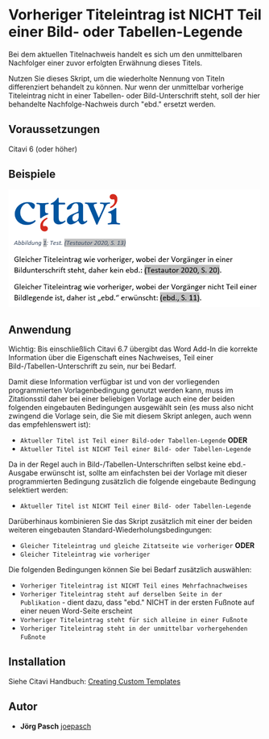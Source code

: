 # Vorheriger Titeleintrag ist NICHT Teil einer Bild- oder Tabellen-Legende

Bei dem aktuellen Titelnachweis handelt es sich um den unmittelbaren Nachfolger einer zuvor erfolgten Erwähnung dieses Titels.

Nutzen Sie dieses Skript, um die wiederholte Nennung von Titeln differenziert behandelt zu können. Nur wenn der unmittelbar vorherige Titeleintrag nicht in einer Tabellen- oder Bild-Unterschrift steht, soll der hier behandelte Nachfolge-Nachweis durch "ebd." ersetzt werden.

## Voraussetzungen
Citavi 6 (oder höher)

## Beispiele
<img src="https://github.com/Citavi/C6-Citation-Style-Scripts/blob/master/Templates/TRE014%20Previous%20citation%20is%20not%20part%20of%20a%20caption/ebd.%20-%20Vorheriger%20Titeleintrag%20ist%20NICHT%20Teil%20einer%20Bild-%20oder%20Tabellen-Legende.png" width="500"/>

## Anwendung

Wichtig: Bis einschließlich Citavi 6.7 übergibt das Word Add-In die korrekte Information über die Eigenschaft eines Nachweises, Teil einer Bild-/Tabellen-Unterschrift zu sein, nur bei Bedarf.

Damit diese Information verfügbar ist und von der vorliegenden programmierten Vorlagenbedingung genutzt werden kann, muss im Zitationsstil daher bei einer beliebigen Vorlage auch eine der beiden folgenden eingebauten Bedingungen ausgewählt sein (es muss also nicht zwingend die Vorlage sein, die Sie mit diesem Skript anlegen, auch wenn das empfehlenswert ist):
- `Aktueller Titel ist Teil einer Bild-oder Tabellen-Legende` **ODER**
- `Aktueller Titel ist NICHT Teil einer Bild- oder Tabellen-Legende`

Da in der Regel auch in Bild-/Tabellen-Unterschriften selbst keine ebd.-Ausgabe erwünscht ist, sollte am einfachsten bei der Vorlage mit dieser programmierten Bedingung zusätzlich die folgende eingebaute Bedingung selektiert werden:
- `Aktueller Titel ist NICHT Teil einer Bild- oder Tabellen-Legende`

Darüberhinaus kombinieren Sie das Skript zusätzlich mit einer der beiden weiteren eingebauten Standard-Wiederholungsbedingungen:
- `Gleicher Titeleintrag und gleiche Zitatseite wie vorheriger` **ODER**
- `Gleicher Titeleintrag wie vorheriger`

Die folgenden Bedingungen können Sie bei Bedarf zusätzlich auswählen:
- `Vorheriger Titeleintrag ist NICHT Teil eines Mehrfachnachweises`
- `Vorheriger Titeleintrag steht auf derselben Seite in der Publikation` - dient dazu, dass "ebd." NICHT in der ersten Fußnote auf einer neuen Word-Seite erscheint
- `Vorheriger Titeleintrag steht für sich alleine in einer Fußnote`
- `Vorheriger Titeleintrag steht in der unmittelbar vorhergehenden Fußnote`

## Installation
Siehe Citavi Handbuch: [Creating Custom Templates](http://www.citavi.com/creating_custom_templates)

## Autor
* **Jörg Pasch** [joepasch](https://github.com/joepasch)

